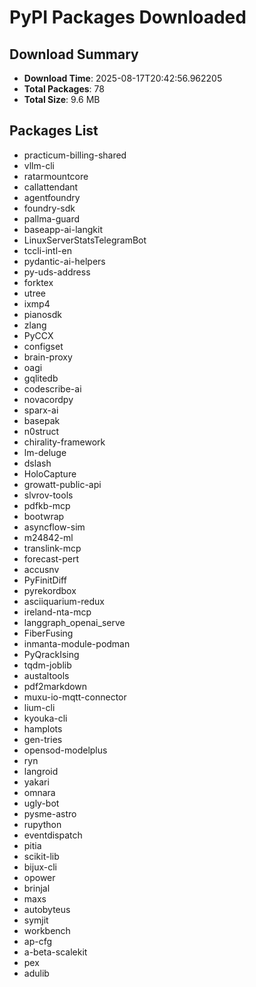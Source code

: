 # PyPI Packages Downloaded

## Download Summary
- **Download Time**: 2025-08-17T20:42:56.962205
- **Total Packages**: 78
- **Total Size**: 9.6 MB

## Packages List
- practicum-billing-shared
- vllm-cli
- ratarmountcore
- callattendant
- agentfoundry
- foundry-sdk
- pallma-guard
- baseapp-ai-langkit
- LinuxServerStatsTelegramBot
- tccli-intl-en
- pydantic-ai-helpers
- py-uds-address
- forktex
- utree
- ixmp4
- pianosdk
- zlang
- PyCCX
- configset
- brain-proxy
- oagi
- gqlitedb
- codescribe-ai
- novacordpy
- sparx-ai
- basepak
- n0struct
- chirality-framework
- lm-deluge
- dslash
- HoloCapture
- growatt-public-api
- slvrov-tools
- pdfkb-mcp
- bootwrap
- asyncflow-sim
- m24842-ml
- translink-mcp
- forecast-pert
- accusnv
- PyFinitDiff
- pyrekordbox
- asciiquarium-redux
- ireland-nta-mcp
- langgraph_openai_serve
- FiberFusing
- inmanta-module-podman
- PyQrackIsing
- tqdm-joblib
- austaltools
- pdf2markdown
- muxu-io-mqtt-connector
- lium-cli
- kyouka-cli
- hamplots
- gen-tries
- opensod-modelplus
- ryn
- langroid
- yakari
- omnara
- ugly-bot
- pysme-astro
- rupython
- eventdispatch
- pitia
- scikit-lib
- bijux-cli
- opower
- brinjal
- maxs
- autobyteus
- symjit
- workbench
- ap-cfg
- a-beta-scalekit
- pex
- adulib
